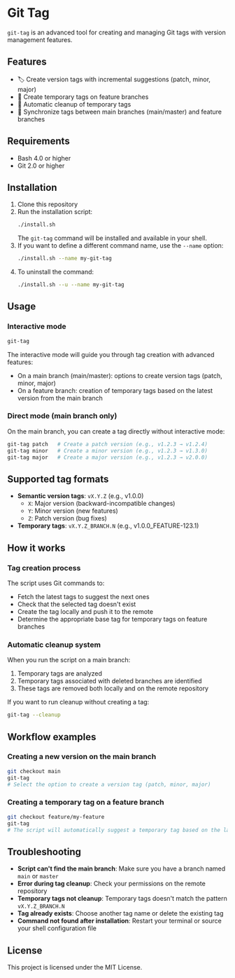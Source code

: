 # Git Tag

`git-tag` is an advanced tool for creating and managing Git tags with version management features.

## Features

- 🏷️ Create version tags with incremental suggestions (patch, minor, major)
- 🪾 Create temporary tags on feature branches
- 🧹 Automatic cleanup of temporary tags
- 🔄 Synchronize tags between main branches (main/master) and feature branches

## Requirements

- Bash 4.0 or higher
- Git 2.0 or higher

## Installation

1. Clone this repository
2. Run the installation script:
   ```bash
   ./install.sh
   ```
   The `git-tag` command will be installed and available in your shell.
3. If you want to define a different command name, use the `--name` option:
   ```bash
   ./install.sh --name my-git-tag
   ```
4. To uninstall the command:
   ```bash
   ./install.sh --u --name my-git-tag
   ```

## Usage

### Interactive mode

```bash
git-tag
```

The interactive mode will guide you through tag creation with advanced features:
- On a main branch (main/master): options to create version tags (patch, minor, major)
- On a feature branch: creation of temporary tags based on the latest version from the main branch

### Direct mode (main branch only)

On the main branch, you can create a tag directly without interactive mode:

```bash
git-tag patch   # Create a patch version (e.g., v1.2.3 → v1.2.4)
git-tag minor   # Create a minor version (e.g., v1.2.3 → v1.3.0)
git-tag major   # Create a major version (e.g., v1.2.3 → v2.0.0)
```

## Supported tag formats

- **Semantic version tags**: `vX.Y.Z` (e.g., v1.0.0)
  - `X`: Major version (backward-incompatible changes)
  - `Y`: Minor version (new features)
  - `Z`: Patch version (bug fixes)
- **Temporary tags**: `vX.Y.Z_BRANCH.N` (e.g., v1.0.0_FEATURE-123.1)

## How it works

### Tag creation process

The script uses Git commands to:
- Fetch the latest tags to suggest the next ones
- Check that the selected tag doesn't exist
- Create the tag locally and push it to the remote
- Determine the appropriate base tag for temporary tags on feature branches

### Automatic cleanup system

When you run the script on a main branch:
1. Temporary tags are analyzed
2. Temporary tags associated with deleted branches are identified
3. These tags are removed both locally and on the remote repository

If you want to run cleanup without creating a tag:
```bash
git-tag --cleanup
```

## Workflow examples

### Creating a new version on the main branch

```bash
git checkout main
git-tag
# Select the option to create a version tag (patch, minor, major)
```

### Creating a temporary tag on a feature branch

```bash
git checkout feature/my-feature
git-tag
# The script will automatically suggest a temporary tag based on the latest version
```

## Troubleshooting

- **Script can't find the main branch**: Make sure you have a branch named `main` or `master`
- **Error during tag cleanup**: Check your permissions on the remote repository
- **Temporary tags not cleanup**: Temporary tags doesn't match the pattern `vX.Y.Z_BRANCH.N`
- **Tag already exists**: Choose another tag name or delete the existing tag
- **Command not found after installation**: Restart your terminal or source your shell configuration file

## License

This project is licensed under the MIT License.
